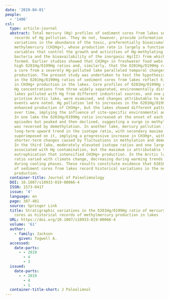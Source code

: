 ```yaml
---
date: '2019-04-01'
people: 
  - '1406'
csl:
  type: article-journal
  abstract: Total mercury (Hg) profiles of sediment cores from lakes serve as historical
    records of Hg pollution. They do not, however, provide information about temporal
    variations in the abundance of the toxic, preferentially bioaccumulated species
    methylmercury (CH3Hg+), whose production rate is largely a function of environmental
    variables that control the growth and activities of Hg-methylating and Hg-demethylating
    bacteria and the bioavailability of the inorganic Hg(II) from which CH3Hg+ is
    formed. Earlier studies showed that CH3Hg+ in freshwater food webs had anomalously
    high δ201Hg/δ199Hg ratios and, similarly, that the δ201Hg/δ199Hg ratio of Hg in
    a core from a severely Hg-polluted lake paralleled temporal changes in CH3Hg+
    production. The present study was undertaken to test the hypothesis that variations
    in the δ201Hg/δ199Hg ratios of sediment cores from lakes reflect historical variations
    in CH3Hg+ production in the lakes. Core profiles of δ201Hg/δ199Hg ratios and total
    Hg concentrations from three widely separated, environmentally distinct temperate
    lakes polluted with Hg from different industrial sources, and one practically
    pristine Arctic lake, were examined, and changes attributable to known historical
    events were noted. Hg pollution led to increases in the δ201Hg/δ199Hg ratio, suggesting
    enhanced production of CH3Hg+, but the lakes showed different patterns of variation
    over time, implying the influence of site-specific environmental and biotic factors.
    In one lake the δ201Hg/δ199Hg ratio increased at the onset of each of three pollution
    episodes but peaked and then declined, suggesting a surge in methylation that
    was reversed by demethylation. In another lake, mercury pollution initiated a
    long-term upward trend in the isotope ratio, with secondary maxima and minima
    superimposed on it, implying a progressive increase in CH3Hg+, with successive
    shorter-term changes caused by fluctuations in methylation and demethylation rates.
    In the third lake, moderately elevated isotope ratios and one large maximum were
    associated with Hg contamination, but the maximum is attributable to accelerated
    eutrophication that intensified CH3Hg+ production. In the Arctic lake, the isotope
    ratio varied with climate change, decreasing during warming trends and increasing
    during cooling phases. These results constitute evidence that δ201Hg/δ199Hg ratios
    of sediment cores from lakes record historical variations in the net rate of CH3Hg+
    production.
  container-title: Journal of Paleolimnology
  DOI: 10.1007/s10933-019-00066-4
  ISSN: 1573-0417
  issue: '4'
  language: en
  page: 387-401
  source: Springer Link
  title: Stratigraphic variations in the δ201Hg/δ199Hg ratio of mercury in sediment
    cores as historical records of methylmercury production in lakes
  URL: https://doi.org/10.1007/s10933-019-00066-4
  volume: '61'
  author:
    - family: Jackson
      given: Togwell A.
  accessed:
    date-parts:
      - - 2019
        - 4
        - 3
  issued:
    date-parts:
      - - 2019
        - 4
        - 1
  container-title-short: J Paleolimnol
---
```

